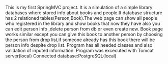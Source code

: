 This is my first SpringMVC project.
It is a simulation of a simple library databases where stored info about books and people.It database structure has 2 relationed tables(Person,Book).The web page
can show all people who registered in the library and show books that now they have also you can edit person info ,delete person from db or even create new.
Book page works similar except you can give this book to another person by choosing the person from drop list,if someone already has this book there will be person info despite drop list.
Program has all needed classes and also validation of inputed information.
Program was excecuted with Tomcat server(local)
Connected database:PostgreSQL(local)
